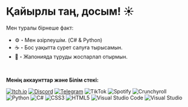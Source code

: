 # Қайырлы таң, досым! ☀️
Мен туралы бірнеше факт:
- ⚙️・Мен әзірлеушім. (C# & Python)
- ☕・Бос уақытта сурет салуға тырысамын.
- 🗾・Жапонияда тұруды жоспарлап отырмын.
<br/>

**Менің аккаунттар және Білім стекі:**

[![Itch.io](https://img.shields.io/badge/Itch-%23FF0B34.svg?style=for-the-badge&logo=Itch.io&logoColor=white)](https://seltfox.itch.io/)
[![Discord](https://img.shields.io/badge/Discord-%235865F2.svg?style=for-the-badge&logo=discord&logoColor=white)](https://discordapp.com/users/735371414533701672)
[![Telegram](https://img.shields.io/badge/Telegram-2CA5E0?style=for-the-badge&logo=telegram&logoColor=white)](https://t.me/nwtimes)
![TikTok](https://img.shields.io/badge/TikTok-%23000000.svg?style=for-the-badge&logo=TikTok&logoColor=white)
![Spotify](https://img.shields.io/badge/Spotify-1ED760?style=for-the-badge&logo=spotify&logoColor=white)
![Crunchyroll](https://img.shields.io/badge/Crunchyroll-F47521?style=for-the-badge&logo=crunchyroll&logoColor=white)\
![Python](https://img.shields.io/badge/python-3670A0?style=for-the-badge&logo=python&logoColor=ffdd54)
![C#](https://img.shields.io/badge/c%23-%23239120.svg?style=for-the-badge&logo=c-sharp&logoColor=white)
![CSS3](https://img.shields.io/badge/css3-%231572B6.svg?style=for-the-badge&logo=css3&logoColor=white)
![HTML5](https://img.shields.io/badge/html5-%23E34F26.svg?style=for-the-badge&logo=html5&logoColor=white)
![Visual Studio Code](https://img.shields.io/badge/Visual%20Studio%20Code-0078d7.svg?style=for-the-badge&logo=visual-studio-code&logoColor=white)
![Visual Studio](https://img.shields.io/badge/Visual%20Studio-5C2D91.svg?style=for-the-badge&logo=visual-studio&logoColor=white)
